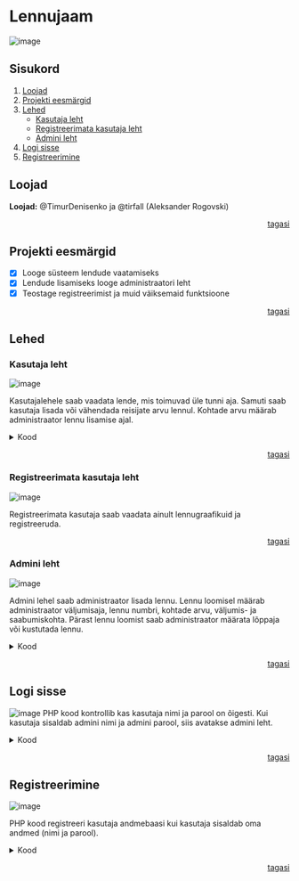 <a name="top"></a>
# Lennujaam
![image](https://github.com/tirfall/lennujaam/assets/61885744/d1fd9871-a3d7-4b3e-89ee-15523b2b172e)
## Sisukord
1. [Loojad](https://github.com/tirfall/lennujaam/tree/main?tab=readme-ov-file#loojad)
2. [Projekti eesmärgid](https://github.com/tirfall/lennujaam/tree/main?tab=readme-ov-file#Projekti-eesmärgid)
3. [Lehed](https://github.com/tirfall/lennujaam/tree/main?tab=readme-ov-file#lehed)
   - [Kasutaja leht](https://github.com/tirfall/lennujaam/tree/main?tab=readme-ov-file#kasutaja-leht)
   - [Registreerimata kasutaja leht](https://github.com/tirfall/lennujaam/tree/main?tab=readme-ov-file#registreerimata-kasutaja-leht)
   - [Admini leht](https://github.com/tirfall/lennujaam/tree/main?tab=readme-ov-file#admini-leht)
4. [Logi sisse](https://github.com/tirfall/lennujaam/tree/main?tab=readme-ov-file#logi-sisse)
5. [Registreerimine](https://github.com/tirfall/lennujaam/tree/main?tab=readme-ov-file#registreerimine)  

## Loojad
**Loojad:** @TimurDenisenko ja @tirfall (Aleksander Rogovski) 
<p align="right"><a href="#top">tagasi</a></p>

## Projekti eesmärgid
- [x] Looge süsteem lendude vaatamiseks
- [x] Lendude lisamiseks looge administraatori leht
- [x] Teostage registreerimist ja muid väiksemaid funktsioone
<p align="right"><a href="#top">tagasi</a></p>

## Lehed

### Kasutaja leht
![image](https://github.com/tirfall/lennujaam/assets/61885744/b95daa8b-9db5-4462-8b95-7ee837aeb203)

Kasutajalehele saab vaadata lende, mis toimuvad üle tunni aja. Samuti saab kasutaja lisada või vähendada reisijate arvu lennul. Kohtade arvu määrab administraator lennu lisamise ajal. 
<details><summary>Kood</summary>
   
```
<?php
ob_start();

// Kontrollib, kas sessioon on juba käivitatud, ja alustab vajadusel uut sessiooni
if (session_status() == PHP_SESSION_NONE) {
    session_start();
}

// Lisab konfiguratsioonifaili
require_once("conf.php");

// Ühenduse loomine andmebaasiga
global $yhendus;

// Kustutab lennu vastavalt päringule
if (isset($_REQUEST["kustuta"])) {
    $paring = $yhendus->prepare("DELETE FROM lend WHERE id=?");
    $paring->bind_param("i", $_REQUEST["kustuta"]);
    $paring->execute();
    header("Location: $_SERVER[PHP_SELF]");
}

// Lisab uue lennu vastavalt päringule
if (isset($_REQUEST["lennu"])) {
    $paring = $yhendus->prepare("INSERT INTO lend (lennu_nr, kohtade_arv, ots, siht, valjumisaeg) VALUES(?,?,?,?,?)");
    $paring->bind_param("sisss", $_REQUEST["lennu"], $_REQUEST["kohtarv"], $_REQUEST["ots"], $_REQUEST["siht"], $_REQUEST["valju"]);
    $paring->execute();
    header("Location: $_SERVER[PHP_SELF]");
}

$nool = 0;

// Vähendab reisijate arvu vastavalt päringule
if (isset($_REQUEST["kustutareisitaja"])) {
    $paring_select = $yhendus->prepare("SELECT reisijate_arv FROM lend WHERE id=?");
    $paring_select->bind_param("i", $_REQUEST["kustutareisitaja"]);
    $paring_select->execute();
    $paring_select->bind_result($kohtade_arv_current);
    $paring_select->fetch();
    $paring_select->close();

    if ($kohtade_arv_current != $nool) {
        global $yhendus;
        $kask = $yhendus->prepare("UPDATE lend SET reisijate_arv=reisijate_arv-1 WHERE id=?");
        $kask->bind_param("i", $_REQUEST["kustutareisitaja"]);
        $kask->execute();
    }
}
// Suurendab reisijate arvu vastavalt päringule
if (isset($_REQUEST["lisareisitaja"])) {
    $paring_select = $yhendus->prepare("SELECT reisijate_arv FROM lend WHERE id=?");
    $paring_select->bind_param("i", $_REQUEST["lisareisitaja"]);
    $paring_select->execute();
    $paring_select->bind_result($kohtade_arv_current);
    $paring_select->fetch();
    $paring_select->close();

    $paring_select = $yhendus->prepare("SELECT kohtade_arv FROM lend WHERE id=?");
    $paring_select->bind_param("i", $_REQUEST["lisareisitaja"]);
    $paring_select->execute();
    $paring_select->bind_result($initial_kohtade_arv);
    $paring_select->fetch();
    $paring_select->close();

    if ($kohtade_arv_current < $initial_kohtade_arv) {
        $kask = $yhendus->prepare("UPDATE lend SET reisijate_arv=reisijate_arv+1 WHERE id=?");
        $kask->bind_param("i", $_REQUEST["lisareisitaja"]);
        $kask->execute();
        $kask->close();
    }
}
?>

<!doctype html>
<html lang="et">

<head>
    <meta charset="UTF-8">
    <meta name="viewport" content="width=device-width, user-scalable=no, initial-scale=1.0, maximum-scale=1.0, minimum-scale=1.0">
    <meta http-equiv="X-UA-Compatible" content="ie=edge">
    <link rel="stylesheet" href="lennustyle.css">
    <title>Lennujaam haldusleht</title>
</head>

<body>
    <?php
    include("header.php");
    include("nav.php");
    ?>
    <table id="lennujaam">
        <tr>
            <th>Lennu number</th>
            <th>Reisijate arv</th>
            <th>Väljumiskoht</th>
            <th>Sihtkoht</th>
            <th>Väljumisaeg</th>

            <?php
            if (isset($_SESSION['kasutaja'])) {
            ?>
                <th>Tegevus</th>
        </tr>
            <?php
            }
            global $yhendus;
            $paring = $yhendus->prepare("SELECT id, lennu_nr, reisijate_arv,kohtade_arv, ots, siht, valjumisaeg FROM lend");
            $paring->bind_result($id, $lennu_nr, $reisijate_arv,$koht, $ots, $siht, $valjumisaeg);
            $paring->execute();

            while ($paring->fetch()) {
                date_default_timezone_set('Europe/Tallinn');
                $currentDateTime = new DateTime();
                $valjumisaegDateTime = new DateTime($valjumisaeg);
                $interval = $currentDateTime->diff($valjumisaegDateTime);

                if ($interval->h >= 1 && $currentDateTime < $valjumisaegDateTime) {
                    echo "<tr>";
                    echo "<td>$lennu_nr</td>";
                    echo "<td>$reisijate_arv</td>";
                    echo "<td>$ots</td>";
                    echo "<td>$siht</td>";
                    echo "<td>$valjumisaeg</td>";

                    if (isset($_SESSION['kasutaja'])) {
                        if($reisijate_arv!=0)
                        {
                            echo "<td><a href='?kustutareisitaja=$id'>Kustuta reisitaja</a>";
                        }
                        else{
                            echo "<td class='polet1'>Väärtus on null";
                        }
                        echo "<hr>";
                        if($koht!=$reisijate_arv)
                        {
                            echo "<a href='?lisareisitaja=$id'>Lisa reisitaja</a></td>";
                        }
                        else{
                            echo "<p class='polet1'>Maksimaalne väärtus</p>";
                        }
                    }
                    echo "</tr>";
                }
            }
            ?>
    </table>
    <?php
    include("footer.php")
    ?>
</body>

</html>
```

</details>
<p align="right"><a href="#top">tagasi</a></p>

### Registreerimata kasutaja leht
![image](https://github.com/tirfall/lennujaam/assets/61885744/dca0e1d2-cab0-4170-9f82-66c1ba663702)

Registreerimata kasutaja saab vaadata ainult lennugraafikuid ja registreeruda.
<p align="right"><a href="#top">tagasi</a></p>

### Admini leht
![image](https://github.com/tirfall/lennujaam/assets/61885744/8e23a0e3-ee10-4c52-993d-a2a68dffaf8d)

Admini lehel saab administraator lisada lennu. Lennu loomisel määrab administraator väljumisaja, lennu numbri, kohtade arvu, väljumis- ja saabumiskohta. Pärast lennu loomist saab administraator määrata lõppaja või kustutada lennu.
<details><summary>Kood</summary>
   
```
<?php
ob_start();

// Kui sessioon pole veel käivitatud, siis alusta sessiooni
if (session_status() == PHP_SESSION_NONE) {
    session_start();
}

// Lisab konfiguratsioonifaili
require_once("conf.php");

// Ühenduse loomine andmebaasiga
global $yhendus;

// Kustutab lennu vastavalt päringule
if (isset($_REQUEST["kustuta"])) {
    $paring = $yhendus->prepare("DELETE FROM lend WHERE id=?");
    $paring->bind_param("i", $_REQUEST["kustuta"]);
    $paring->execute();
    header("Location: $_SERVER[PHP_SELF]");
}

// Lisab uue lennu vastavalt päringule
if (isset($_REQUEST["lennu"]) && !empty($_REQUEST["lennu"]) && !empty($_REQUEST["ots"]) && !empty($_REQUEST["siht"])) {
    $paring = $yhendus->prepare("INSERT INTO lend (lennu_nr, kohtade_arv, ots, siht, valjumisaeg) VALUES(?,?,?,?,?)");
    $valju = $_REQUEST["valju"];
    if(empty($_REQUEST["valju"]))
    {
        $valju = date('Y-m-d H:i:s');
    }
    $paring->bind_param("sisss", $_REQUEST["lennu"], $_REQUEST["kohtarv"], $_REQUEST["ots"], $_REQUEST["siht"], $valju);
    $paring->execute();
    header("Location: $_SERVER[PHP_SELF]");
}

// Lõpetab lennu vastavalt päringule ja arvutab kestvuse
if (isset($_REQUEST["lop"])) {
    $aeg = new DateTime($_REQUEST['aeg']);
    $lopDate = new DateTime($_REQUEST['lop']);
    $taeg = $aeg->diff($lopDate);
    $mins = ($taeg->y) * 365 * 24 * 60 + ($taeg->i) + ($taeg->h) * 60 + ($taeg->d) * 24 * 60 + ($taeg->m) * 24 * 60;

    // Kui aeg on positiivne ja lõpetamise aeg on või hiljem kui algselt planeeritud väljumisaeg
    if ($mins >= 0 && $aeg <= $lopDate) {
        $paring = $yhendus->prepare("UPDATE lend SET lopetatud=?,kestvus=? WHERE id=?");
        $paring->bind_param("ssi", $_REQUEST["lop"], $mins, $_REQUEST["lope"]);
        $paring->execute();
        header("Location: $_SERVER[PHP_SELF]");
    }
}
?>

<!doctype html>
<html lang="et">

<head>
    <meta charset="UTF-8">
    <meta name="viewport" content="width=device-width, user-scalable=no, initial-scale=1.0, maximum-scale=1.0, minimum-scale=1.0">
    <meta http-equiv="X-UA-Compatible" content="ie=edge">
    <link rel="stylesheet" href="lennustyle.css">
    <title>Lennujaam haldusleht</title>
</head>

<body>
    <?php
    include("header.php");
    include("nav.php");

    // Kontrollib, kas kasutaja on admin
    if (isAdmin()) {
    ?>
        <table id="lennujaam">
            <tr>
                <th>Lennu number</th>
                <th>Kohtade arv</th>
                <th>Väljumiskoht</th>
                <th>Sihtkoht</th>
                <th>Väljumisaeg</th>
                <th>Lõpetatud</th>
                <th>Kestvus</th>
                <th>Tegevus</th>
            </tr>

            <!-- Vorm uue lennu lisamiseks -->
            <form action="" method="post">
                <tr>
                    <td><input type="text" name="lennu" id="lennu"></td>
                    <td><input type="number" name="kohtarv" id="kohtarv" min="0" max="1000"></td>
                    <td><input type="text" name="ots" id="ots"></td>
                    <td><input type="text" name="siht" id="siht"></td>
                    <td><input type="datetime-local" name="valju" id="valju"></td>
                    <td></td>
                    <td></td>
                    <td><input type="submit" value="Lisa"></td>
                </tr>
            </form>

            <?php
            global $yhendus;
            $paring = $yhendus->prepare("SELECT id,lennu_nr,kohtade_arv,ots,siht,valjumisaeg,lopetatud,kestvus FROM lend");
            $paring->bind_result($id, $lennu_nr, $kohtade_arv, $ots, $siht, $valjumisaeg, $lopetatud, $kestvus);
            $paring->execute();

            while ($paring->fetch()) {
                echo "<tr>";
                echo "<td>$lennu_nr</td>";
                echo "<td>$kohtade_arv</td>";
                echo "<td>$ots</td>";
                echo "<td>$siht</td>";
                echo "<td>$valjumisaeg</td>";
                
                // Kuvab lõpetamise kuupäeva ja kestvuse, kui lend on lõpetatud
                if ($lopetatud != "0000-00-00 00:00:00") {
                    echo "<td>$lopetatud</td>";
                    $tundid = round($kestvus / 60,2);
                    echo "<td>$tundid tundit</td>";
                } else {
                    echo "<td class='polet'>Lennuk on endiselt õhus</td>";
                    echo "<td class='polet'>Lennuk on endiselt õhus</td>";
                }

                // Kuvab kustutamise ja lõpetamise vormi
                echo "<td>";
                echo "<a href='?kustuta=$id' class='btnhal'>Kustuta</a> <hr>";
                echo "<form action='' class='btnhal1'> <input type='hidden' name='lope' id='lope' value='$id'><input type='hidden' name='aeg' id='aeg' value='$valjumisaeg'><input type='datetime-local' name='lop' id='lop'> <input type='submit' name='lope1' id='lope1' value='Lõpeta'></form>";
                echo "</td></tr>";
            }
            ?>
        </table>
    <?php
    }
    include("footer.php")
    ?>
</body>

</html>
```

</details>

<p align="right"><a href="#top">tagasi</a></p>

## Logi sisse
![image](https://github.com/tirfall/lennujaam/assets/61885744/52c543e4-ee38-4bbd-bd92-c9cf78a84a1a)
PHP kood kontrollib kas kasutaja nimi ja parool on õigesti. Kui kasutaja sisaldab admini nimi ja admini parool, siis avatakse admini leht.
<details><summary>Kood</summary>
   
```
<?php
// Konfiguratsioonifaili (conf.php) sisselugemine
require_once("conf.php");

// Ühenduse loomine andmebaasiga
global $yhendus;

// Kontrollib, kas kasutaja on saatnud logimisvormi andmed
if (!empty($_POST['login']) && !empty($_POST['pass'])) {
    // Saab ja puhastab kasutajanime ja parooli
    $login = htmlspecialchars(trim($_POST['login']));
    $pass = htmlspecialchars(trim($_POST['pass']));

    // Soolamine (salting) parooli jaoks
    $cool = "superpaev";
    $kryp = crypt($pass, $cool);

    // Andmebaasis oleva kasutaja kontrollimine
    $kask = $yhendus->prepare("SELECT kasutaja, onAdmin FROM lennujaamkasutaja WHERE kasutaja=? AND parool=?");
    $kask->bind_param("ss", $login, $kryp);
    $kask->bind_result($kasutaja, $onAdmin);
    $kask->execute();

    // Kui kasutaja on andmebaasis leitud
    if ($kask->fetch()) {
        // Seansimuutujate seadmine kasutaja tuvastamiseks
        $_SESSION['tuvastamine'] = 'misiganes';
        $_SESSION['kasutaja'] = $login;
        $_SESSION['onAdmin'] = $onAdmin;

        // Suunab administraatori lehele, kui kasutaja on admin
        if ($_SESSION['onAdmin'] == 1) {
            header('Location: lennuhaldus.php');
        } else {
            // Suunab tavakasutaja lehele
            header("Location: lennukasutaja.php");
        }
    } else {
        // Kui kasutajat ei leitud andmebaasist, väljastatakse viga
        echo "Kasutaja $login või parool $kryp on vale";
    }
}
?>

<!-- HTML-vorm kasutajanime ja parooli sisestamiseks -->
<h1>Login</h1>
<form action="" method="post">
    Login: <input type="text" name="login"><br>
    Password: <input type="password" name="pass"><br>
    <input type="submit" value="Logi sisse">
</form>
```

</details>

<p align="right"><a href="#top">tagasi</a></p>

## Registreerimine
![image](https://github.com/tirfall/lennujaam/assets/61885744/ad75680b-437b-4c92-b03b-5a72521477ed)

PHP kood registreeri kasutaja andmebaasi kui kasutaja sisaldab oma andmed (nimi ja parool).
<details><summary>Kood</summary>
   
```
<?php
require_once("conf.php");

// Ühenduse loomine andmebaasiga
global $yhendus;

// Kontroll, kas registreerimisvormi andmed on saadetud
if (!empty($_POST['register_login']) && !empty($_POST['register_pass'])) {

    // Kasutajanime ja parooli saamine ja puhastamine
    $login = htmlspecialchars(trim($_POST['register_login']));
    $pass = htmlspecialchars(trim($_POST['register_pass']));

    // Soolamine (salting) parooli jaoks
    $cool = "superpaev";
    $kryp = crypt($pass, $cool);

    // Andmebaasis olemasoleva kasutajanime kontroll
    $kask = $yhendus->prepare("SELECT * FROM lennujaamkasutaja WHERE kasutaja=?");
    $kask->bind_param("s", $login);
    $kask->execute();

    // Kui kasutajanimi on juba võetud
    if ($kask->fetch()) {
        echo "See nimi on võetud";
        $kask->close();
    } else {
        // Kui kasutajanimi on vaba, siis lisatakse uus kasutaja andmebaasi
        $kasutaja_lisamine_kask = $yhendus->prepare("INSERT INTO lennujaamkasutaja (kasutaja, parool) VALUES (?, ?)");
        $kasutaja_lisamine_kask->bind_param("ss", $login, $kryp);
        $kasutaja_lisamine_kask->execute();
        $kasutaja_lisamine_kask->close();
        $_SESSION['tuvastamine'] = 'misiganes';
        $_SESSION['kasutaja'] = $login;
        // Suunab tavakasutaja lehele
        header("Location: lennukasutaja.php");
    }
}

?>

<!-- Registreerimisvorm HTML kujul -->
<h1>Registreeri</h1>
<form action="" method="post">
    Kasutajanimi: <input type="text" name="register_login"><br>
    Parool: <input type="password" name="register_pass"><br>
    <input type="submit" value="Registreeri">
</form>
```

</details>

<p align="right"><a href="#top">tagasi</a></p>

